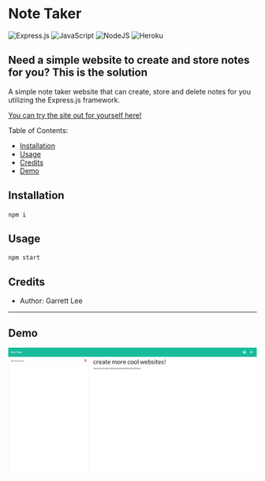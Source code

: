# Note Taker

![Express.js](https://img.shields.io/badge/express.js-%23404d59.svg?style=for-the-badge&logo=express&logoColor=%2361DAFB) ![JavaScript](https://img.shields.io/badge/javascript-%23323330.svg?style=for-the-badge&logo=javascript&logoColor=%23F7DF1E) ![NodeJS](https://img.shields.io/badge/node.js-6DA55F?style=for-the-badge&logo=node.js&logoColor=white) ![Heroku](https://img.shields.io/badge/heroku-%23430098.svg?style=for-the-badge&logo=heroku&logoColor=white)

## Need a simple website to create and store notes for you? This is the solution

A simple note taker website that can create, store and delete notes for you utilizing the Express.js framework.

[You can try the site out for yourself here!](https://express-note-taker-nodejs.herokuapp.com/)

Table of Contents:
- [Installation](#installation)
- [Usage](#usage)
- [Credits](#credits)
- [Demo](#demo)

## Installation

```
npm i
```

## Usage

```
npm start
```

## Credits

- Author: Garrett Lee

---

## Demo
![demo](./public/assets/images/demo.png)